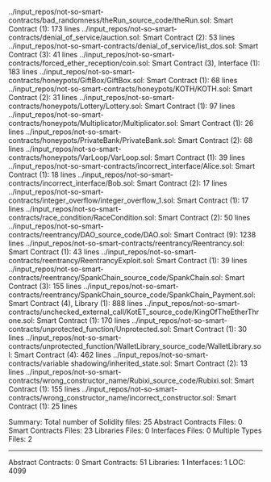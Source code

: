 ../input_repos/not-so-smart-contracts/bad_randomness/theRun_source_code/theRun.sol: Smart Contract (1): 173 lines
../input_repos/not-so-smart-contracts/denial_of_service/auction.sol: Smart Contract (2): 53 lines
../input_repos/not-so-smart-contracts/denial_of_service/list_dos.sol: Smart Contract (3): 41 lines
../input_repos/not-so-smart-contracts/forced_ether_reception/coin.sol: Smart Contract (3), Interface (1): 183 lines
../input_repos/not-so-smart-contracts/honeypots/GiftBox/GiftBox.sol: Smart Contract (1): 68 lines
../input_repos/not-so-smart-contracts/honeypots/KOTH/KOTH.sol: Smart Contract (2): 31 lines
../input_repos/not-so-smart-contracts/honeypots/Lottery/Lottery.sol: Smart Contract (1): 97 lines
../input_repos/not-so-smart-contracts/honeypots/Multiplicator/Multiplicator.sol: Smart Contract (1): 26 lines
../input_repos/not-so-smart-contracts/honeypots/PrivateBank/PrivateBank.sol: Smart Contract (2): 68 lines
../input_repos/not-so-smart-contracts/honeypots/VarLoop/VarLoop.sol: Smart Contract (1): 39 lines
../input_repos/not-so-smart-contracts/incorrect_interface/Alice.sol: Smart Contract (1): 18 lines
../input_repos/not-so-smart-contracts/incorrect_interface/Bob.sol: Smart Contract (2): 17 lines
../input_repos/not-so-smart-contracts/integer_overflow/integer_overflow_1.sol: Smart Contract (1): 17 lines
../input_repos/not-so-smart-contracts/race_condition/RaceCondition.sol: Smart Contract (2): 50 lines
../input_repos/not-so-smart-contracts/reentrancy/DAO_source_code/DAO.sol: Smart Contract (9): 1238 lines
../input_repos/not-so-smart-contracts/reentrancy/Reentrancy.sol: Smart Contract (1): 43 lines
../input_repos/not-so-smart-contracts/reentrancy/ReentrancyExploit.sol: Smart Contract (1): 39 lines
../input_repos/not-so-smart-contracts/reentrancy/SpankChain_source_code/SpankChain.sol: Smart Contract (3): 155 lines
../input_repos/not-so-smart-contracts/reentrancy/SpankChain_source_code/SpankChain_Payment.sol: Smart Contract (4), Library (1): 888 lines
../input_repos/not-so-smart-contracts/unchecked_external_call/KotET_source_code/KingOfTheEtherThrone.sol: Smart Contract (1): 170 lines
../input_repos/not-so-smart-contracts/unprotected_function/Unprotected.sol: Smart Contract (1): 30 lines
../input_repos/not-so-smart-contracts/unprotected_function/WalletLibrary_source_code/WalletLibrary.sol: Smart Contract (4): 462 lines
../input_repos/not-so-smart-contracts/variable shadowing/inherited_state.sol: Smart Contract (2): 13 lines
../input_repos/not-so-smart-contracts/wrong_constructor_name/Rubixi_source_code/Rubixi.sol: Smart Contract (1): 155 lines
../input_repos/not-so-smart-contracts/wrong_constructor_name/incorrect_constructor.sol: Smart Contract (1): 25 lines

Summary:
Total number of Solidity files: 25
Abstract Contracts Files: 0
Smart Contracts Files: 23
Libraries Files: 0
Interfaces Files: 0
Multiple Types Files: 2
******************************************
Abstract Contracts: 0
Smart Contracts: 51
Libraries: 1
Interfaces: 1
LOC: 4099
